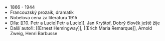 - 1866 - 1944
- Francouzský prozaik, dramatik
- Nobelova cena za literaturu 1915
- Díla: [[10. Petr a Lucie|Petr a Lucie]], Jan Kryštof, Dobrý člověk ještě žije
- Další autoři: [[Ernest Hemingway]], [[Erich Maria Remarque]], Arnold Zweig, Henri Barbusse